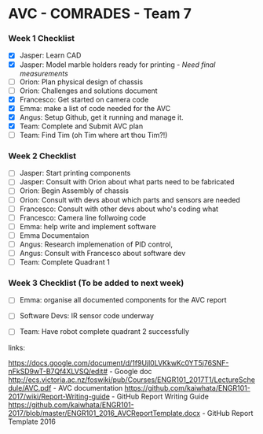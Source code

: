 # AVC - COMRADES - Team 7
### Week 1 Checklist
- [X] Jasper: Learn CAD
- [X] Jasper: Model marble holders ready for printing  - *Need final measurements*
- [ ] Orion: Plan physical design of chassis
- [ ] Orion: Challenges and solutions document
- [X] Francesco: Get started on camera code
- [x] Emma: make a list of  code needed for the AVC 
- [X] Angus: Setup Github, get it running and manage it.
- [X] Team:  Complete and Submit  AVC plan
- [ ] Team: Find Tim (oh Tim where art thou Tim?!)

### Week 2 Checklist
- [ ] Jasper: Start printing components
- [ ] Jasper: Consult with Orion about what parts need to be fabricated 
- [ ] Orion: Begin Assembly of chassis
- [ ] Orion: Consult with devs about which parts and sensors are needed
- [ ] Francesco: Consult with other devs about who's coding what
- [ ] Francesco: Camera line follwoing code
- [ ] Emma: help write and implement software
- [ ] Emma Documentaion
- [ ] Angus: Research implemenation of PID control, 
- [ ] Angus: Consult with Francesco about software dev
- [ ] Team: Complete Quadrant 1

### Week 3 Checklist (To be added to next week)
- [ ] Emma: organise all documented components for the AVC report
- [ ] Software Devs: IR sensor code underway
- [ ] Team: Have robot complete quadrant 2 successfully 





links:

https://docs.google.com/document/d/1f9Ujl0LVKkwKc0YT5j76SNF-nFkSD9wT-B7Qf4XLVSQ/edit# - Google doc
http://ecs.victoria.ac.nz/foswiki/pub/Courses/ENGR101_2017T1/LectureSchedule/AVC.pdf - AVC documentation
https://github.com/kaiwhata/ENGR101-2017/wiki/Report-Writing-guide - GitHub Report Writing Guide
https://github.com/kaiwhata/ENGR101-2017/blob/master/ENGR101_2016_AVCReportTemplate.docx - GitHub Report Template 2016
